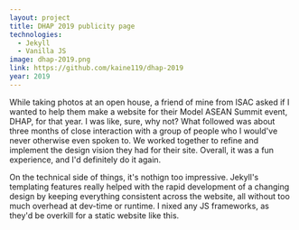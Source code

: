 ```yaml
---
layout: project
title: DHAP 2019 publicity page
technologies:
  - Jekyll
  - Vanilla JS
image: dhap-2019.png
link: https://github.com/kaine119/dhap-2019
year: 2019
---
```


While taking photos at an open house, a friend of mine from ISAC asked if I wanted to help them make a website for their Model ASEAN Summit event, DHAP, for that year. I was like, sure, why not? What followed was about three months of close interaction with a group of people who I would've never otherwise even spoken to. We worked together to refine and implement the design vision they had for their site. Overall, it was a fun experience, and I'd definitely do it again.

On the technical side of things, it's nothign too impressive. Jekyll's templating features really helped with the rapid development of a changing design by keeping everything consistent across the website, all without too much overhead at dev-time or runtime. I nixed any JS frameworks, as they'd be overkill for a static website like this.